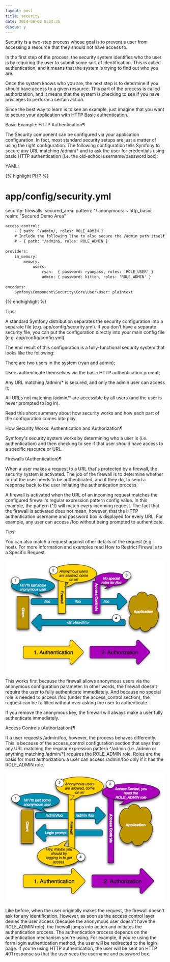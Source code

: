```yaml
---
layout: post
title: security
date: 2014-06-02 8:34:35
disqus: y
---
```


Security is a two-step process whose goal is to prevent a user from accessing a resource that they should not have access to.

In the first step of the process, the security system identifies who the user is by requiring the user to submit some sort of identification. This is called authentication, and it means that the system is trying to find out who you are.

Once the system knows who you are, the next step is to determine if you should have access to a given resource. This part of the process is called authorization, and it means that the system is checking to see if you have privileges to perform a certain action.

Since the best way to learn is to see an example, just imagine that you want to secure your application with HTTP Basic authentication.

Basic Example: HTTP Authentication¶


The Security component can be configured via your application configuration. In fact, most standard security setups are just a matter of using the right configuration. The following configuration tells Symfony to secure any URL matching /admin/* and to ask the user for credentials using basic HTTP authentication (i.e. the old-school username/password box):

YAML:

{% highlight PHP %}
# app/config/security.yml
security:
    firewalls:
        secured_area:
            pattern:   ^/
            anonymous: ~
            http_basic:
                realm: "Secured Demo Area"

    access_control:
        - { path: ^/admin/, roles: ROLE_ADMIN }
        # Include the following line to also secure the /admin path itself
        # - { path: ^/admin$, roles: ROLE_ADMIN }

    providers:
        in_memory:
            memory:
                users:
                    ryan:  { password: ryanpass, roles: 'ROLE_USER' }
                    admin: { password: kitten, roles: 'ROLE_ADMIN' }

    encoders:
        Symfony\Component\Security\Core\User\User: plaintext
{% endhighlight %}

Tips:

A standard Symfony distribution separates the security configuration into a separate file (e.g. app/config/security.yml). If you don't have a separate security file, you can put the configuration directly into your main config file (e.g. app/config/config.yml).

The end result of this configuration is a fully-functional security system that looks like the following:

There are two users in the system (ryan and admin);

Users authenticate themselves via the basic HTTP authentication prompt;

Any URL matching /admin/* is secured, and only the admin user can access it;

All URLs not matching /admin/* are accessible by all users (and the user is never prompted to log in).

Read this short summary about how security works and how each part of the configuration comes into play.

How Security Works: Authentication and Authorization¶

Symfony's security system works by determining who a user is (i.e. authentication) and then checking to see if that user should have access to a specific resource or URL.

Firewalls (Authentication)¶

When a user makes a request to a URL that's protected by a firewall, the security system is activated. The job of the firewall is to determine whether or not the user needs to be authenticated, and if they do, to send a response back to the user initiating the authentication process.

A firewall is activated when the URL of an incoming request matches the configured firewall's regular expression pattern config value. In this example, the pattern (^/) will match every incoming request. The fact that the firewall is activated does not mean, however, that the HTTP authentication username and password box is displayed for every URL. For example, any user can access /foo without being prompted to authenticate.

Tips:

You can also match a request against other details of the request (e.g. host). For more information and examples read How to Restrict Firewalls to a Specific Request.

<img src="/images/symfony2/security_anonymous_user_access.png">

This works first because the firewall allows anonymous users via the anonymous configuration parameter. In other words, the firewall doesn't require the user to fully authenticate immediately. And because no special role is needed to access /foo (under the access_control section), the request can be fulfilled without ever asking the user to authenticate.

If you remove the anonymous key, the firewall will always make a user fully authenticate immediately.

Access Controls (Authorization)¶

If a user requests /admin/foo, however, the process behaves differently. This is because of the access_control configuration section that says that any URL matching the regular expression pattern ^/admin (i.e. /admin or anything matching /admin/*) requires the ROLE_ADMIN role. Roles are the basis for most authorization: a user can access /admin/foo only if it has the ROLE_ADMIN role.

<img src="/images/symfony2/security_anonymous_user_denied_authorization.png">

Like before, when the user originally makes the request, the firewall doesn't ask for any identification. However, as soon as the access control layer denies the user access (because the anonymous user doesn't have the ROLE_ADMIN role), the firewall jumps into action and initiates the authentication process. The authentication process depends on the authentication mechanism you're using. For example, if you're using the form login authentication method, the user will be redirected to the login page. If you're using HTTP authentication, the user will be sent an HTTP 401 response so that the user sees the username and password box.


